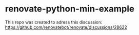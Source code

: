# renovate-python-min-example
This repo was created to adress this discussion: https://github.com/renovatebot/renovate/discussions/28622
